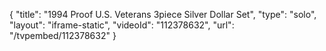{
    "title": "1994 Proof U.S. Veterans 3piece Silver Dollar Set",
    "type": "solo",
    "layout": "iframe-static",
    "videoId": "112378632",
    "url": "\/tvpembed\/112378632"
}